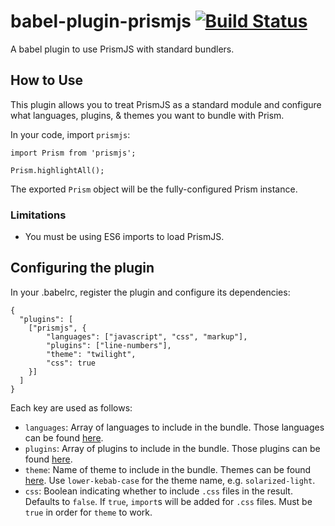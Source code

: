 babel-plugin-prismjs [![Build Status](https://travis-ci.org/mAAdhaTTah/babel-plugin-prismjs.svg?branch=master)](https://travis-ci.org/mAAdhaTTah/babel-plugin-prismjs)
======================================================================================================================================================================

A babel plugin to use PrismJS with standard bundlers.

How to Use
----------

This plugin allows you to treat PrismJS as a standard module and configure what languages, plugins, & themes you want to bundle with Prism.

In your code, import `prismjs`:

    import Prism from 'prismjs';

    Prism.highlightAll();

The exported `Prism` object will be the fully-configured Prism instance.

### Limitations

-   You must be using ES6 imports to load PrismJS.

Configuring the plugin
----------------------

In your .babelrc, register the plugin and configure its dependencies:

    {
      "plugins": [
        ["prismjs", {
            "languages": ["javascript", "css", "markup"],
            "plugins": ["line-numbers"],
            "theme": "twilight",
            "css": true
        }]
      ]
    }

Each key are used as follows:

-   `languages`: Array of languages to include in the bundle. Those languages can be found [here](http://prismjs.com/#languages-list).
-   `plugins`: Array of plugins to include in the bundle. Those plugins can be found [here](http://prismjs.com/#plugins).
-   `theme`: Name of theme to include in the bundle. Themes can be found [here](http://prismjs.com/). Use `lower-kebab-case` for the theme name, e.g. `solarized-light`.
-   `css`: Boolean indicating whether to include `.css` files in the result. Defaults to `false`. If `true`, `import`s will be added for `.css` files. Must be `true` in order for `theme` to work.

